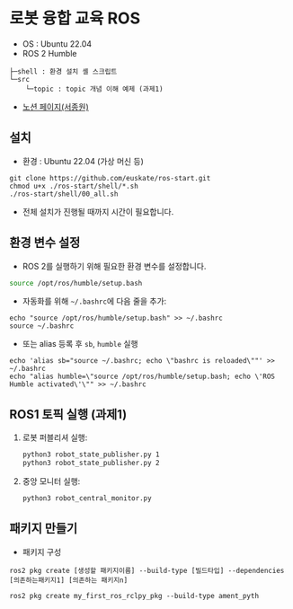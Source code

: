 # 로봇 융합 교육 ROS


- OS : Ubuntu 22.04
- ROS 2 Humble

```
├─shell : 환경 설치 셸 스크립트
└─src
    └─topic : topic 개념 이해 예제 (과제1)
```

- [노션 페이지(서종원)](https://armaker.notion.site/Robot-f20fe1efd3cf43c0b603fa07151bf40d)

## 설치
- 환경 : Ubuntu 22.04 (가상 머신 등)
```
git clone https://github.com/euskate/ros-start.git
chmod u+x ./ros-start/shell/*.sh
./ros-start/shell/00_all.sh
```
- 전체 설치가 진행될 때까지 시간이 필요합니다.

## 환경 변수 설정

- ROS 2를 실행하기 위해 필요한 환경 변수를 설정합니다.

```bash
source /opt/ros/humble/setup.bash
```

- 자동화를 위해 `~/.bashrc`에 다음 줄을 추가:

```
echo "source /opt/ros/humble/setup.bash" >> ~/.bashrc
source ~/.bashrc
```

- 또는 alias 등록 후 `sb`, `humble` 실행

```
echo 'alias sb="source ~/.bashrc; echo \"bashrc is reloaded\""' >> ~/.bashrc
echo "alias humble=\"source /opt/ros/humble/setup.bash; echo \'ROS Humble activated\'\"" >> ~/.bashrc
```

## ROS1 토픽 실행 (과제1)

1. 로봇 퍼블리셔 실행:
    
    ```bash
    python3 robot_state_publisher.py 1
    python3 robot_state_publisher.py 2
    ```
    
2. 중앙 모니터 실행:
    
    ```bash
    python3 robot_central_monitor.py
    ```

## 패키지 만들기

- 패키지 구성 
```
ros2 pkg create [생성할 패키지이름] --build-type [빌드타입] --dependencies [의존하는패키지1] [의존하는 패키지n]
```

```
ros2 pkg create my_first_ros_rclpy_pkg --build-type ament_pyth
```